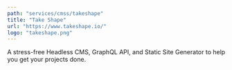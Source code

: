 ```yaml
---
path: "services/cmss/takeshape"
title: "Take Shape"
url: "https://www.takeshape.io/"
logo: "takeshape.png"
---
```


A stress-free Headless CMS, GraphQL API, and Static Site Generator to help you get your projects done.
